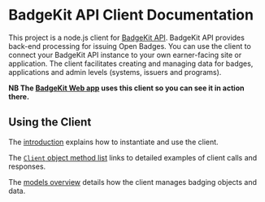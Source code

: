 # BadgeKit API Client Documentation

This project is a node.js client for [BadgeKit API](https://github.com/mozilla/badgekit-api). BadgeKit API provides back-end processing for issuing Open Badges. You can use the client to connect your BadgeKit API instance to your own earner-facing site or application. The client facilitates creating and managing data for badges, applications and admin levels (systems, issuers and programs).

__NB The [BadgeKit Web app](https://github.com/mozilla/openbadges-badgekit) uses this client so you can see it in action there.__

## Using the Client

The [introduction](index.md) explains how to instantiate and use the client.

The [`Client` object method list](methods.md) links to detailed examples of client calls and responses.

The [models overview](models.md) details how the client manages badging objects and data.
